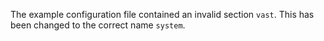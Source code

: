 The example configuration file contained an invalid section `vast`. This has
been changed to the correct name `system`.
